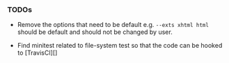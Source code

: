 ### TODOs

- Remove the options that need to be default
  e.g. `--exts xhtml html` should be default and should not be changed by user.

- Find minitest related to file-system test so that the code can be hooked to
  [TravisCI][]
